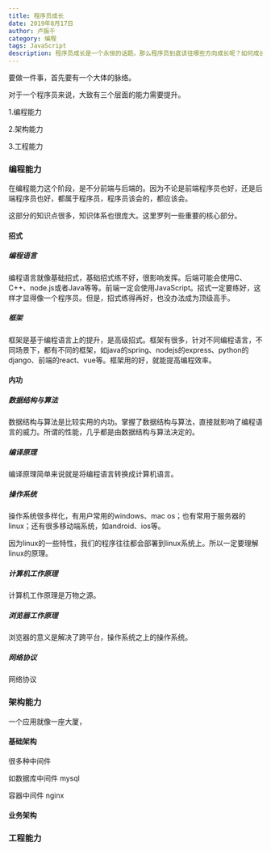 ```yaml
---
title: 程序员成长
date: 2019年8月17日
author: 卢振千
category: 编程
tags: JavaScript
description: 程序员成长是一个永恒的话题。那么程序员到底该往哪些方向成长呢？如何成长呢？
---
```


要做一件事，首先要有一个大体的脉络。

对于一个程序员来说，大致有三个层面的能力需要提升。

1.编程能力

2.架构能力

3.工程能力

### 编程能力

在编程能力这个阶段，是不分前端与后端的。因为不论是前端程序员也好，还是后端程序员也好，都属于程序员，程序员该会的，都应该会。

这部分的知识点很多，知识体系也很庞大。这里罗列一些重要的核心部分。

#### 招式

##### 编程语言

编程语言就像基础招式，基础招式练不好，很影响发挥。后端可能会使用C、C++、node.js或者Java等等。前端一定会使用JavaScript。招式一定要练好，这样才显得像一个程序员。但是，招式练得再好，也没办法成为顶级高手。

##### 框架

框架是基于编程语言上的提升，是高级招式。框架有很多，针对不同编程语言，不同场景下，都有不同的框架，如java的spring、nodejs的express、python的django、前端的react、vue等。框架用的好，就能提高编程效率。

#### 内功

##### 数据结构与算法

数据结构与算法是比较实用的内功。掌握了数据结构与算法，直接就影响了编程语言的威力。所谓的性能，几乎都是由数据结构与算法决定的。

##### 编译原理

编译原理简单来说就是将编程语言转换成计算机语言。

##### 操作系统

操作系统很多样化，有用户常用的windows、mac os；也有常用于服务器的linux；还有很多移动端系统，如android、ios等。

因为linux的一些特性，我们的程序往往都会部署到linux系统上。所以一定要理解linux的原理。

##### 计算机工作原理

计算机工作原理是万物之源。

##### 浏览器工作原理

浏览器的意义是解决了跨平台，操作系统之上的操作系统。

##### 网络协议

网络协议



### 架构能力

一个应用就像一座大厦，

#### 基础架构

很多种中间件

如数据库中间件 mysql

容器中间件 nginx

#### 业务架构



### 工程能力